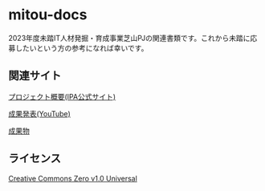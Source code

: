 # mitou-docs

2023年度未踏IT人材発掘・育成事業芝山PJの関連書類です。これから未踏に応募したいという方の参考になれば幸いです。

## 関連サイト

[プロジェクト概要(IPA公式サイト)](https://www.ipa.go.jp/jinzai/mitou/it/2023/gaiyou_tk-1.html)

[成果発表(YouTube)](https://www.youtube.com/watch?v=FXtZBt62yik&list=PLi57U_f9scILyBglYKcjixGLs-o0bshhD)

[成果物](https://github.com/erg-lang/erg)

## ライセンス

[Creative Commons Zero v1.0 Universal](https://creativecommons.jp/sciencecommons/aboutcc0/)
